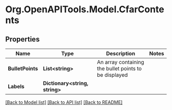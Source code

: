 # Org.OpenAPITools.Model.CfarContents

## Properties

Name | Type | Description | Notes
------------ | ------------- | ------------- | -------------
**BulletPoints** | **List&lt;string&gt;** | An array containing the bullet points to be displayed | 
**Labels** | **Dictionary&lt;string, string&gt;** |  | 

[[Back to Model list]](../README.md#documentation-for-models) [[Back to API list]](../README.md#documentation-for-api-endpoints) [[Back to README]](../README.md)

